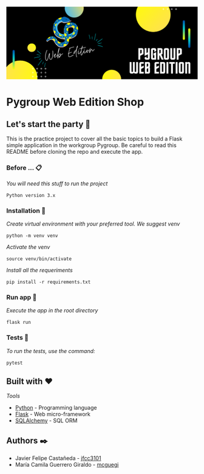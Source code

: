 <p align="center">
  <img src="coverPygroup.png">
</p>

# Pygroup Web Edition Shop
## Let's start the party 🎉
This is the practice project to cover all the basic topics to build a Flask simple application in the workgroup Pygroup.
Be careful to read this README before cloning the repo and execute the app.

### Before ... 📋

_You will need this stuff to run the project_

```
Python version 3.x
```

### Installation 🔧

_Create virtual environment with your preferred tool. We suggest venv_

```
python -m venv venv
```

_Activate the venv_

```
source venv/bin/activate
```

_Install all the requeriments_

```
pip install -r requirements.txt
```

### Run app 🏃

_Execute the app in the root directory_

```
flask run
```
### Tests 💙

_To run the tests, use the command:_

```
pytest
```

## Built with ❤️

_Tools_

* [Python](www.python.org) - Programming language
* [Flask](https://flask.palletsprojects.com/en/1.1.x/) - Web micro-framework
* [SQLAlchemy](www.sqlalchemy.org) - SQL ORM

## Authors ✒️
* Javier Felipe Castañeda - [jfcc3101](https://github.com/jfcc3101)
* María Camila Guerrero Giraldo - [mcguegi](https://github.com/mcguegi/)
